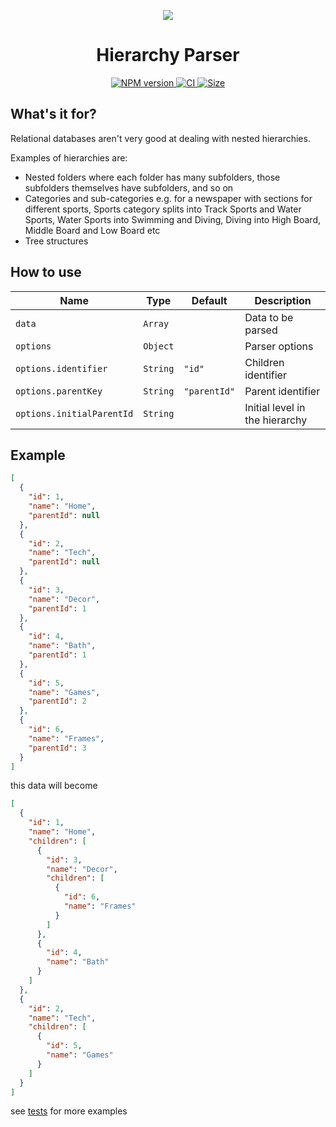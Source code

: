  <p align="center">
  <img src="https://res.cloudinary.com/riqra/image/upload/v1513825837/github/hierarchy-parser.svg" />
</p>

<h1 align="center">
  Hierarchy Parser
</h1>

<p align="center">
  <a href="https://npmjs.org/package/@riqra/hierarchy-parser">
    <img alt="NPM version" src="https://img.shields.io/npm/v/@riqra/hierarchy-parser.svg?style=for-the-badge">
  </a>
  <a href="https://github.com/riqra/hierarchy-parser/actions/workflows/ci.yml">
    <img alt="CI" src="https://img.shields.io/github/workflow/status/riqra/hierarchy-parser/CI?label=CI&style=for-the-badge">
  </a>
  <a href="https://bundlephobia.com/package/@riqra/hierarchy-parser">
    <img alt="Size" src="https://img.shields.io/bundlephobia/minzip/@riqra/hierarchy-parser?style=for-the-badge">
  </a>
</p>

## What's it for?

Relational databases aren't very good at dealing with nested hierarchies.

Examples of hierarchies are:

- Nested folders where each folder has many subfolders, those subfolders themselves have subfolders, and so on
- Categories and sub-categories e.g. for a newspaper with sections for different sports, Sports category splits into Track Sports and Water Sports, Water Sports into Swimming and Diving, Diving into High Board, Middle Board and Low Board etc
- Tree structures

## How to use

| Name                      | Type     | Default      | Description                    |
| ------------------------- | -------- | ------------ | ------------------------------ |
| `data`                    | `Array`  |              | Data to be parsed              |
| `options`                 | `Object` |              | Parser options                 |
| `options.identifier`      | `String` | `"id"`       | Children identifier            |
| `options.parentKey`       | `String` | `"parentId"` | Parent identifier              |
| `options.initialParentId` | `String` |              | Initial level in the hierarchy |

## Example

```json
[
  {
    "id": 1,
    "name": "Home",
    "parentId": null
  },
  {
    "id": 2,
    "name": "Tech",
    "parentId": null
  },
  {
    "id": 3,
    "name": "Decor",
    "parentId": 1
  },
  {
    "id": 4,
    "name": "Bath",
    "parentId": 1
  },
  {
    "id": 5,
    "name": "Games",
    "parentId": 2
  },
  {
    "id": 6,
    "name": "Frames",
    "parentId": 3
  }
]
```

this data will become

```json
[
  {
    "id": 1,
    "name": "Home",
    "children": [
      {
        "id": 3,
        "name": "Decor",
        "children": [
          {
            "id": 6,
            "name": "Frames"
          }
        ]
      },
      {
        "id": 4,
        "name": "Bath"
      }
    ]
  },
  {
    "id": 2,
    "name": "Tech",
    "children": [
      {
        "id": 5,
        "name": "Games"
      }
    ]
  }
]
```

see [tests](https://github.com/riqra/hierarchy-parser/tree/master/__tests__) for more examples
